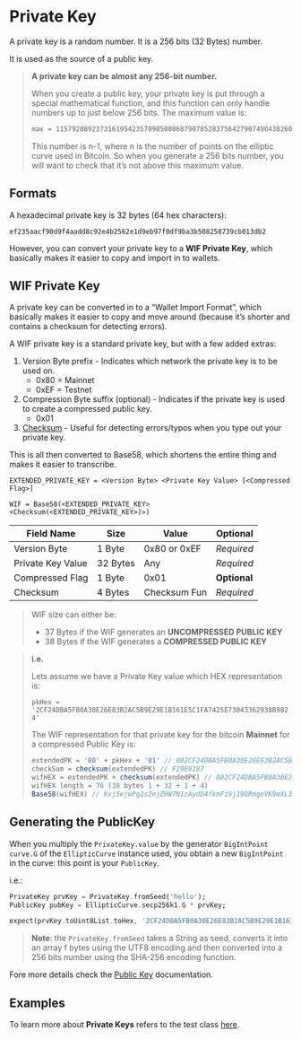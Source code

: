 # Private Key

A private key is a random number. It is a 256 bits (32 Bytes) number.

It is used as the source of a public key.

> **A private key can be almost any 256-bit number.**
>
> When you create a public key, your private key is put through a special mathematical function, and this function can only handle numbers up to just below 256 bits. The maximum value is:
>
> ```bash
> max = 115792089237316195423570985008687907852837564279074904382605163141518161494336
> ```
>
> This number is n-1, where n is the number of points on the elliptic curve used in Bitcoin. So when you generate a 256 bits number, you will want to check that it’s not above this maximum value.

## Formats

A hexadecimal private key is 32 bytes (64 hex characters):

```
ef235aacf90d9f4aadd8c92e4b2562e1d9eb97f0df9ba3b508258739cb013db2
```
However, you can convert your private key to a **WIF Private Key**, which basically makes it easier to copy and import in to wallets.

## WIF Private Key

A private key can be converted in to a “Wallet Import Format”, which basically makes it easier to copy and move around (because it’s shorter and contains a checksum for detecting errors).

A WIF private key is a standard private key, but with a few added extras:

1. Version Byte prefix - Indicates which network the private key is to be used on.
    - 0x80 = Mainnet
    - 0xEF = Testnet
2. Compression Byte suffix (optional) - Indicates if the private key is used to create a compressed public key.
    - 0x01
3. [Checksum](Checksum.md) - Useful for detecting errors/typos when you type out your private key.

This is all then converted to Base58, which shortens the entire thing and makes it easier to transcribe.

```
EXTENDED_PRIVATE_KEY = <Version Byte> <Private Key Value> [<Compressed Flag>]

WIF = Base58(<EXTENDED_PRIVATE_KEY> <Checksum(<EXTENDED_PRIVATE_KEY>)>) 
```

| Field Name        | Size     | Value        | Optional     |
|-------------------|----------|--------------|--------------|
| Version Byte      | 1 Byte   | 0x80 or 0xEF | _Required_   |
| Private Key Value | 32 Bytes | Any          | _Required_   |
| Compressed Flag   | 1 Byte   | 0x01         | **Optional** |
| Checksum          | 4 Bytes  | Checksum Fun | _Required_   |

> WIF size can either be:
> 
> * 37 Bytes if the WIF generates an **UNCOMPRESSED PUBLIC KEY**
> * 38 Bytes if the WIF generates a **COMPRESSED PUBLIC KEY**

> **i.e.**
> 
> Lets assume we have a Private Key value which HEX representation is:
> 
> ```pkHex = '2CF24DBA5FB0A30E26E83B2AC5B9E29E1B161E5C1FA7425E73043362938B9824'```
> 
> The WIF representation for that private key for the bitcoin **Mainnet** for a compressed Public Key is:
> 
> ```js 
> extendedPK = '80' + pkHex + '01' // 802CF24DBA5FB0A30E26E83B2AC5B9E29E1B161E5C1FA7425E73043362938B982401
> checkSum = checksum(extendedPK) // F29E9187
> wifHEX = extendedPK + checksum(extendedPK) // 802CF24DBA5FB0A30E26E83B2AC5B9E29E1B161E5C1FA7425E73043362938B982401F29E9187
> wifHEX length = 76 (38 bytes 1 + 32 + 1 + 4)
> Base58(wifHEX) // Kxj5ejwPg2s2ejZHW7N1zAydD4fkmFi9j19QRmgeVK9mXL3wFMmp
>```

## Generating the PublicKey

When you multiply the `PrivateKey.value` by the generator `BigIntPoint` `curve.G` of the `EllipticCurve` instance used,
you obtain a new `BigIntPoint` in the curve: this point is your `PublicKey`.

i.e.:
```dart
PrivateKey prvKey = PrivateKey.fromSeed('hello');
PublicKey pubKey = EllipticCurve.secp256k1.G * prvKey;

expect(prvKey.toUint8List.toHex, '2CF24DBA5FB0A30E26E83B2AC5B9E29E1B161E5C1FA7425E73043362938B9824'.toLowerCase());

```
> **Note**: the `PrivateKey.fromSeed` takes a String as seed, converts it into an array f bytes using the UTF8 encoding and then converted into a 256 bits number using the SHA-256 encoding function.

Fore more details check the [Public Key](PublicKey.md) documentation.

## Examples

To learn more about **Private Keys** refers to the test class [here](../test/model/crypto/private_key_test.dart).